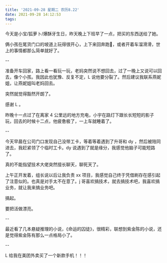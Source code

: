 ```yaml
---
title: '2021-09-28 星期二 农历8.22'
date: 2021-09-28 14:12:53
tags:
---
```


今天是小宝/狐萝卜/爆酥牙生日，昨天晚上下班早了一点，把买的东西送给了她。

俩小孩在尾货门口的坡道上玩得很开心，上下来回奔跑🏃，或者开着车溜滑滑，世上的事情都那么简单就好了。

--

准备开车回家，路上看一看玩一玩，老妈突然说不想回去，过了一晚上又说可以回去，像个小孩。我因此也犹豫、反复不定，L 说他要分裂了。然后建议我联系燕妮姐，让燕妮姐叫老妈回去。

突然就觉得豁然开朗了。

感谢 L 。

昨晚十一点过了在离家 4 公里远的地方充电，小宇在路灯下跟长长短短的影子玩，回去的时候十二点，他疲惫极了，一上车就睡着了。

--

今天早晨在公司门口发现自己没带工卡，等着等着遇到了升哥和 dy ，然后被陪同进去，我赶紧领了个临时工卡。dy 说遇到了就是缘分，我感觉他脑子可能短路了。

真的不能指望技术大佬突然擅长聊天，聊死天了。

上午正开发着，组长说以后让我负责 xx 项目，我感觉自己终于凭借刷存在感引起了注意似的。也真是对手太不在意了。j 哥喜欢搞技术，就去搞技术吧，我喜欢搞业务，就让我来搞业务吧。

搞起。

要把活做漂亮。

--

最近看了几本悬疑推理的小说，《命运的囚徒》，很精彩，联想到紫金陈的小说，还是觉得紫金陈有那么一点格局小了。

--

L 给我在美团外卖买了一个新款手机！！！



